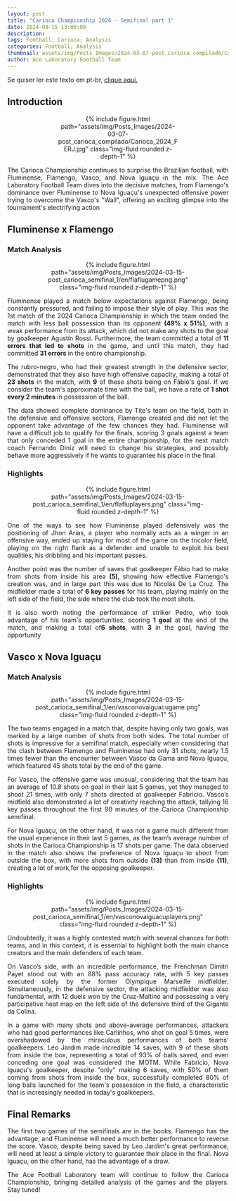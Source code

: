 ```yaml
---
layout: post
title: "Carioca Championship 2024 - Semifinal part 1"
date: 2024-03-15 13:00:00
description:
tags: Football; Carioca; Analysis
categories: Football; Analysis
thumbnail: assets/img/Posts_Images/2024-03-07-post_carioca_compilado/Carioca_2024_FERJ.jpg
author: Ace Laboratory Football Team
---
```


<p align="justify">
Se quiser ler este texto em pt-br, <a href = "https://ac3lab.github.io/blog/2000/post_carioca_semifinal_1-pt/"> clique aqui.</a>
</p>

<h2>Introduction</h2>

<div style="width: 55%; margin: 0 auto; text-align: center;">
{% include figure.html path="assets/img/Posts_Images/2024-03-07-post_carioca_compilado/Carioca_2024_FERJ.jpg" class="img-fluid rounded z-depth-1" %}
</div>

<div style="text-align: justify">
<p align="justify">
The Carioca Championship continues to surprise the Brazilian football, with Fluminense, Flamengo, Vasco, and Nova Iguaçu in the mix. The Ace Laboratory Football Team dives into the decisive matches, from Flamengo's dominance over Fluminense to Nova Iguaçu's unexpected offensive power trying to overcome the Vasco's "Wall", offering an exciting glimpse into the tournament's electrifying action
</p>
</div>

<h2>Fluminense x Flamengo</h2>
<div style="text-align: justify">

<h3>Match Analysis</h3>

<div style="width: 80%; margin: 0 auto; text-align: center;">
{% include figure.html path="assets/img/Posts_Images/2024-03-15-post_carioca_semifinal_1/en/flaflugamepng.png" class="img-fluid rounded z-depth-1" %}
</div>

<p align="justify">
Fluminense played a match below expectations against Flamengo, being constantly pressured, and failing to impose their style of play. This was the 1st match of the 2024 Carioca Championship in which the team ended the match with less ball possession than its opponent <b>(49% x 51%)</b>, with a weak performance from its attack, which did not make any shots to the goal by goalkeeper Agustín Rossi. Furthermore, the team committed a total of <b>11 errors that led to shots</b> in the game, and until this match, they had committed <b>31 errors</b> in the entire championship.
</p>
<p align="justify">
The rubro-negro, who had their greatest strength in the defensive sector, demonstrated that they also have high offensive capacity, making a total of <b>23 shots</b> in the match, with <b>9</b> of these shots being on Fábio's goal. If we consider the team's approximate time with the ball, we have a rate of <b>1 shot every 2 minutes</b> in possession of the ball.
</p>

<p align="justify">
The data showed complete dominance by Tite's team on the field, both in the defensive and offensive sectors, Flamengo created and did not let the opponent take advantage of the few chances they had. Fluminense will have a difficult job to qualify for the finals, scoring 3 goals against a team that only conceded 1 goal in the entire championship, for the next match coach Fernando Diniz will need to change his strategies, and possibly behave more aggressively if he wants to guarantee his place in the final.
</p>

<h3>Highlights</h3>

<div style="width: 80%; margin: 0 auto; text-align: center;">
{% include figure.html path="assets/img/Posts_Images/2024-03-15-post_carioca_semifinal_1/en/flafluplayers.png" class="img-fluid rounded z-depth-1" %}
</div>
<p align="justify">
One of the ways to see how Fluminense played defensively was the positioning of Jhon Arias, a player who normally acts as a winger in an offensive way, ended up staying for most of the game on the tricolor field, playing on the right flank as a defender and unable to exploit his best qualities, his dribbling and his important passes.
</p>

<p align="justify">
Another point was the number of saves that goalkeeper Fábio had to make from shots from inside his area <b>(5)</b>, showing how effective Flamengo's creation was, and in large part this was due to Nicolás De La Cruz. The midfielder made a total of <b>6 key passes</b> for his team, playing mainly on the left side of the field, the side where the club took the most shots.
</p>

<p align="justify">
It is also worth noting the performance of striker Pedro, who took advantage of his team's opportunities, scoring <b>1 goal</b> at the end of the match, and making a total of<b>6 shots</b>, with <b>3</b> in the goal, having the opportunity
</p>

</div>

<h2>Vasco x Nova Iguaçu</h2>
<div style="text-align: justify">
<h3>Match Analysis</h3>

<div style="width: 80%; margin: 0 auto; text-align: center;">
{% include figure.html path="assets/img/Posts_Images/2024-03-15-post_carioca_semifinal_1/en/vasconovaiguacugame.png" class="img-fluid rounded z-depth-1" %}
</div>
<p align="justify">
The two teams engaged in a match that, despite having only two goals, was marked by a large number of shots from both sides. The total number of shots is impressive for a semifinal match, especially when considering that the clash between Flamengo and Fluminense had only 31 shots, nearly 1.5 times fewer than the encounter between Vasco da Gama and Nova Iguaçu, which featured 45 shots total by the end of the game.
</p>

<p align="justify">
For Vasco, the offensive game was unusual, considering that the team has an average of 10.8 shots on goal in their last 5 games, yet they managed to shoot 21 times, with only 7 shots directed at goalkeeper Fabricio. Vasco’s midfield also demonstrated a lot of creativity reaching the attack, tallying 16 key passes throughout the first 90 minutes of the Carioca Championship semifinal.
</p>

<p align="justify">
For Nova Iguaçu, on the other hand, it was not a game much different from the usual experience in their last 5 games, as the team’s average number of shots in the Carioca Championship is 17 shots per game. The data observed in the match also shows the preference of Nova Iguaçu to shoot from outside the box, with more shots from outside <b>(13)</b> than from inside <b>(11)</b>, creating a lot of work,for the opposing goalkeeper.
</p>

<h3>Highlights</h3>

<div style="width: 80%; margin: 0 auto; text-align: center;">
{% include figure.html path="assets/img/Posts_Images/2024-03-15-post_carioca_semifinal_1/en/vasconovaiguacuplayers.png" class="img-fluid rounded z-depth-1" %}
</div>

<p align="justify">
Undoubtedly, it was a highly contested match with several chances for both teams, and in this context, it is essential to highlight both the main chance creators and the main defenders of each team.
</p>
<p align="justify">
On Vasco’s side, with an incredible performance, the Frenchman Dimitri Payet stood out with an 88% pass accuracy rate, with 5 key passes executed solely by the former Olympique Marseille midfielder. Simultaneously, in the defensive sector, the attacking midfielder was also fundamental, with 12 duels won by the Cruz-Maltino and possessing a very participative heat map on the left side of the defensive third of the Gigante da Colina.
</p>
<p align="justify">
In a game with many shots and above-average performances, attackers who had good performances like Carlinhos, who shot on goal 5 times, were overshadowed by the miraculous performances of both teams' goalkeepers. Léo Jardim made incredible 14 saves, with 9 of these shots from inside the box, representing a total of 93% of balls saved, and even conceding one goal was considered the MOTM. While Fabricio, Nova Iguaçu's goalkeeper, despite "only" making 6 saves, with 50% of them coming from shots from inside the box, successfully completed 80% of long balls launched for the team's possession in the field, a characteristic that is increasingly needed in today's goalkeepers.
</p>

<h2>Final Remarks</h2>

<p align="justify">
The first two games of the semifinals are in the books. Flamengo has the advantage, and Fluminense will need a much better performance to reverse the score. Vasco, despite being saved by Leo Jardim's great performance, will need at least a simple victory to guarantee their place in the final. Nova Iguaçu, on the other hand, has the advantage of a draw.

<p align="justify">
The Ace Football Laboratory team will continue to follow the Carioca Championship, bringing detailed analysis of the games and the players. Stay tuned!

</div>
